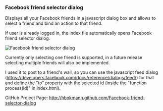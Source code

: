 ### Facebook friend selector dialog

Displays all your Facebook friends in a javascript dialog box and allows to select a friend and bind an action to that friend.

If user is already logged in, the index file automatically opens Facebook friend selector dialog.


![Facebook friend selector dialog](http://www.bokmann.com/images/friends.png)


Currently only selecting one friend is supported, in a future release selecting multiple friends will also be implemented.

I used it to post to a friend's wall, so you can use the javascript feed dialog (https://developers.facebook.com/docs/reference/dialogs/feed/) for that and define the "to" property with the selected id (inside the "function process(id)" in index.html).

GitHub Project Page: http://hbokmann.github.com/Facebook-friend-selector-dialog